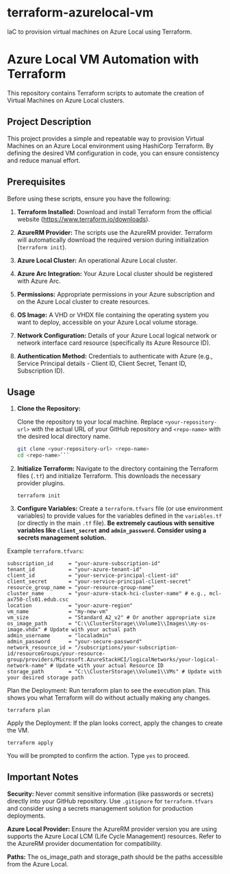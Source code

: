 # terraform-azurelocal-vm
IaC to provision virtual machines on Azure Local using Terraform. 

# Azure Local VM Automation with Terraform

This repository contains Terraform scripts to automate the creation of Virtual Machines on Azure Local clusters.

## Project Description

This project provides a simple and repeatable way to provision Virtual Machines on an Azure Local environment using HashiCorp Terraform. By defining the desired VM configuration in code, you can ensure consistency and reduce manual effort.

## Prerequisites

Before using these scripts, ensure you have the following:

1. **Terraform Installed:** Download and install Terraform from the official website (<https://www.terraform.io/downloads>).

2. **AzureRM Provider:** The scripts use the AzureRM provider. Terraform will automatically download the required version during initialization (`terraform init`).

3. **Azure Local Cluster:** An operational Azure Local cluster.

4. **Azure Arc Integration:** Your Azure Local cluster should be registered with Azure Arc.

5. **Permissions:** Appropriate permissions in your Azure subscription and on the Azure Local cluster to create resources.

6. **OS Image:** A VHD or VHDX file containing the operating system you want to deploy, accessible on your Azure Local volume storage.

7. **Network Configuration:** Details of your Azure Local logical network or network interface card resource (specifically its Azure Resource ID).

8. **Authentication Method:** Credentials to authenticate with Azure (e.g., Service Principal details - Client ID, Client Secret, Tenant ID, Subscription ID).

## Usage

1. **Clone the Repository:**

   Clone the repository to your local machine. Replace `<your-repository-url>` with the actual URL of your GitHub repository and `<repo-name>` with the desired local directory name.

   ```bash
   git clone <your-repository-url> <repo-name>
   cd <repo-name>```

2. **Initialize Terraform:** Navigate to the directory containing the Terraform files (`.tf`) and initialize Terraform. This downloads the necessary provider plugins.

    `terraform init`

3. **Configure Variables:** Create a `terraform.tfvars` file (or use environment variables) to provide values for the variables defined in the `variables.tf` (or directly in the main `.tf` file). **Be extremely cautious with sensitive variables like `client_secret` and `admin_password`. Consider using a secrets management solution.**

Example `terraform.tfvars`:

```hcl
subscription_id     = "your-azure-subscription-id"
tenant_id           = "your-azure-tenant-id"
client_id           = "your-service-principal-client-id"
client_secret       = "your-service-principal-client-secret"
resource_group_name = "your-resource-group-name"
cluster_name        = "your-azure-stack-hci-cluster-name" # e.g., mcl-ax750-cls01.edub.csc
location            = "your-azure-region"
vm_name             = "my-new-vm"
vm_size             = "Standard_A2_v2" # Or another appropriate size
os_image_path       = "C:\\ClusterStorage\\Volume1\\Images\\my-os-image.vhdx" # Update with your actual path
admin_username      = "localadmin"
admin_password      = "your-secure-password"
network_resource_id = "/subscriptions/your-subscription-id/resourceGroups/your-resource-group/providers/Microsoft.AzureStackHCI/logicalNetworks/your-logical-network-name" # Update with your actual Resource ID
storage_path        = "C:\\ClusterStorage\\Volume1\\VMs" # Update with your desired storage path
```

Plan the Deployment: Run terraform plan to see the execution plan. This shows you what Terraform will do without actually making any changes.

```terraform plan```

Apply the Deployment: If the plan looks correct, apply the changes to create the VM.

```terraform apply```

You will be prompted to confirm the action. Type `yes` to proceed.

## Important Notes

**Security:** Never commit sensitive information (like passwords or secrets) directly into your GitHub repository. Use `.gitignore` for `terraform.tfvars` and consider using a secrets management solution for production deployments.

**Azure Local Provider:** Ensure the AzureRM provider version you are using supports the Azure Local LCM (Life Cycle Management) resources. Refer to the AzureRM provider documentation for compatibility.

**Paths:** The os_image_path and storage_path should be the paths accessible from the Azure Local.
